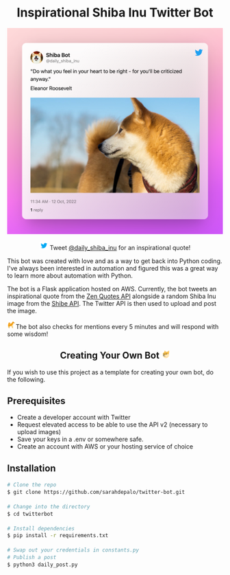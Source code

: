 <style>

svg {
  height: 10px;
}

</style>

<h1 align= "center">
 Inspirational Shiba Inu Twitter Bot
</h1>


<p align="center">
<img src="./public/shiba_tweet.png"  width="600"/>
</p>

<p align="center">
<img src="./public/twitter.png" height="20"/>
Tweet <a href="https://twitter.com/daily_shiba_inu" target="_blank">@daily_shiba_inu</a>
for an inspirational quote!
</p>

<p>
 This bot was created with love and as a way to get back into Python coding. I've always been interested in automation and figured this was a great way to learn more about automation with Python. 
 </p>
 
 <p>The bot is a Flask application hosted on AWS. Currently, the bot tweets an inspirational quote from the <a href="https://zenquotes.io/api/random" target="_blank">Zen Quotes API</a> alongside a random Shiba Inu image from the <a href="http://shibe.online/" target="_blank">Shibe API</a>. The Twitter API is then used to upload and post the image. 
</p>

<p>
<img src="./public/shiba_icon.png" width="20"/>The bot also checks for mentions every 5 minutes and will respond with some wisdom!
</p>

<h2 align= "center">
 Creating Your Own Bot <img src="./public/doge.png" width="20">
</h2>


If you wish to use this project as a template for creating your own bot, do the following.

## Prerequisites

* Create a developer account with Twitter
* Request elevated access to be able to use the API v2 (necessary to upload images)
* Save your keys in a .env or somewhere safe.
* Create an account with AWS or your hosting service of choice

## Installation

```bash
# Clone the repo
$ git clone https://github.com/sarahdepalo/twitter-bot.git

# Change into the directory
$ cd twitterbot

# Install dependencies
$ pip install -r requirements.txt

# Swap out your credentials in constants.py
# Publish a post
$ python3 daily_post.py
```

